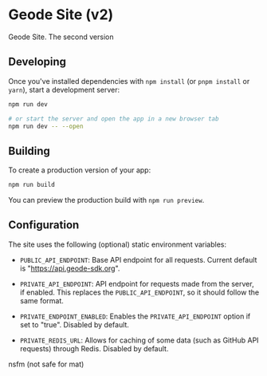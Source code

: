 # Geode Site (v2)

Geode Site. The second version

## Developing

Once you've installed dependencies with `npm install` (or `pnpm install` or `yarn`), start a development server:

```bash
npm run dev

# or start the server and open the app in a new browser tab
npm run dev -- --open
```

## Building

To create a production version of your app:

```bash
npm run build
```

You can preview the production build with `npm run preview`.

## Configuration

The site uses the following (optional) static environment variables:

-   `PUBLIC_API_ENDPOINT`: Base API endpoint for all requests. Current default is "https://api.geode-sdk.org".

-   `PRIVATE_API_ENDPOINT`: API endpoint for requests made from the server, if enabled. This replaces the `PUBLIC_API_ENDPOINT`, so it should follow the same format.

-   `PRIVATE_ENDPOINT_ENABLED`: Enables the `PRIVATE_API_ENDPOINT` option if set to "true". Disabled by default.

-   `PRIVATE_REDIS_URL`: Allows for caching of some data (such as GitHub API requests) through Redis. Disabled by default.

nsfm (not safe for mat)
